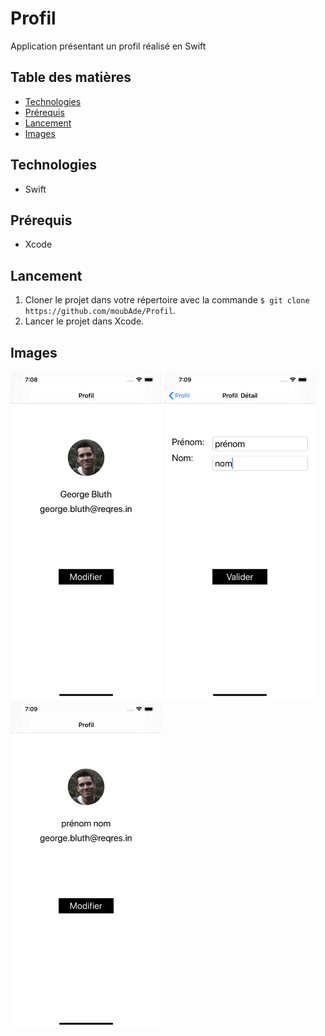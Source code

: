 # Profil

Application présentant un profil réalisé en Swift

## Table des matières
* [Technologies](#Technologies)
* [Prérequis](#Prérequis)
* [Lancement](#Lancement)
* [Images](#Images)

## Technologies
* Swift

## Prérequis
* Xcode

## Lancement
1. Cloner le projet dans votre répertoire avec la commande ``` $ git clone https://github.com/moubAde/Profil ```.
2. Lancer le projet dans Xcode.

## Images
<img src="./Images/screen1.png" alt="Screenshot" height="48%" width="48%">   
<img src="./Images/screen2.png" alt="Screenshot" height="48%" width="48%"> 
<img src="./Images/screen3.png" alt="Screenshot" height="48%" width="48%"> 

